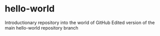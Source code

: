 # hello-world
Introductionary repository into the world of GitHub
Edited version of the main hello-world repository branch
